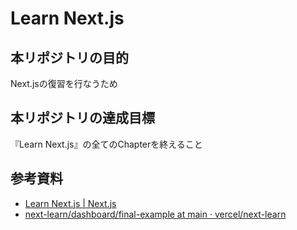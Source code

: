 # Learn Next.js

## 本リポジトリの目的
Next.jsの復習を行なうため

## 本リポジトリの達成目標
『Learn Next.js』の全てのChapterを終えること

## 参考資料
- [Learn Next.js | Next.js](https://nextjs.org/learn/dashboard-app)
- [next-learn/dashboard/final-example at main · vercel/next-learn](https://github.com/vercel/next-learn/tree/main/dashboard/final-example)
